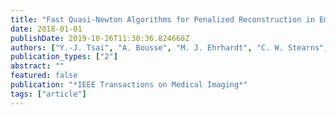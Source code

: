```yaml
---
title: "Fast Quasi-Newton Algorithms for Penalized Reconstruction in Emission Tomography and Further Improvements via Preconditioning"
date: 2018-01-01
publishDate: 2019-10-26T11:30:36.824668Z
authors: ["Y.-J. Tsai", "A. Bousse", "M. J. Ehrhardt", "C. W. Stearns", "S. Ahn", "B. H. Hutton", "S. Arridge", "K. Thielemans"]
publication_types: ["2"]
abstract: ""
featured: false
publication: "*IEEE Transactions on Medical Imaging*"
tags: ["article"]
---
```


